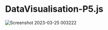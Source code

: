 # DataVisualisation-P5.js
![Screenshot 2023-03-25 003222](https://user-images.githubusercontent.com/99216210/227667754-c9142324-bf78-4d5c-9516-f295b6d51479.png)
